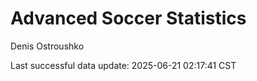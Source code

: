 # Advanced Soccer Statistics
Denis Ostroushko

<!-- gfm -->

Last successful data update: 2025-06-21 02:17:41 CST
